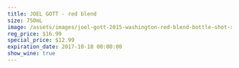```yaml
---
title: JOEL GOTT - red blend
size: 750mL
image: /assets/images/joel-gott-2015-washington-red-blend-bottle-shot-sidebar.png
reg_price: $16.99
special_price: $12.99
expiration_date: 2017-10-18 00:00:00
show_wine: true
---
```



